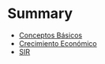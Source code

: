 # Summary

- [Conceptos Básicos](./mod_01_conceptos_basicos.html)
- [Crecimiento Económico](./mod_01_crecimiento_economico.html)
- [SIR](./sir.html)
